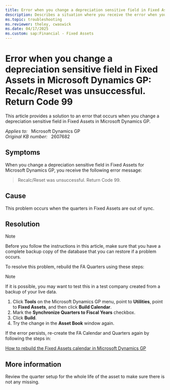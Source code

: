 ```yaml
---
title: Error when you change a depreciation sensitive field in Fixed Assets in Microsoft Dynamics GP 
description: Describes a situation where you receive the error when you change a depreciation sensitive field in Fixed Assets in Microsoft Dynamics GP. Provides a solution.
ms.topic: troubleshooting
ms.reviewer: theley, cwaswick
ms.date: 04/17/2025
ms.custom: sap:Financial - Fixed Assets
---
```

# Error when you change a depreciation sensitive field in Fixed Assets in Microsoft Dynamics GP: Recalc/Reset was unsuccessful. Return Code 99

This article provides a solution to an error that occurs when you change a depreciation sensitive field in Fixed Assets in Microsoft Dynamics GP.

_Applies to:_ &nbsp; Microsoft Dynamics GP  
_Original KB number:_ &nbsp; 2607682

## Symptoms

When you change a depreciation sensitive field in Fixed Assets for Microsoft Dynamics GP, you receive the following error message:

> Recalc/Reset was unsuccessful. Return Code 99.

## Cause

This problem occurs when the quarters in Fixed Assets are out of sync.

## Resolution

> [!NOTE]
> Before you follow the instructions in this article, make sure that you have a complete backup copy of the database that you can restore if a problem occurs.

To resolve this problem, rebuild the FA Quarters using these steps:

> [!NOTE]
> If it is possible, you may want to test this in a test company created from a backup of your live data.

1. Click **Tools** on the Microsoft Dynamics GP menu, point to **Utilities**, point to **Fixed Assets**, and then click **Build Calendar**.  
2. Mark the **Synchronize Quarters to Fiscal Years** checkbox.
3. Click **Build**.
4. Try the change in the **Asset Book** window again.

If the error persists, re-create the FA Calendar and Quarters again by following the steps in:

[How to rebuild the Fixed Assets calendar in Microsoft Dynamics GP](/troubleshoot/dynamics/gp/rebuild-the-fixed-assets-calendar)

## More information

Review the quarter setup for the whole life of the asset to make sure there is not any missing.
